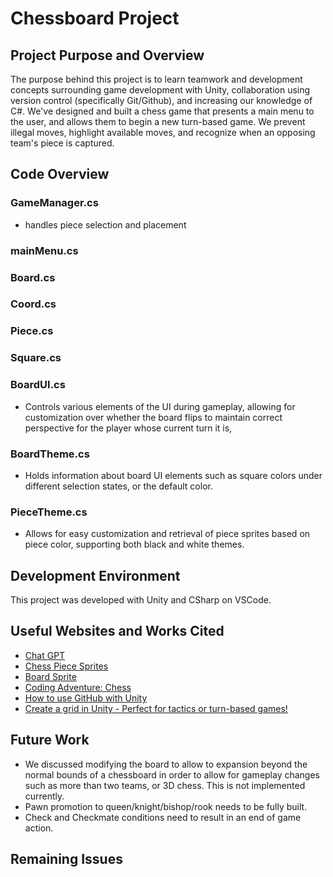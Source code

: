# Chessboard Project

## Project Purpose and Overview
The purpose behind this project is to learn teamwork and development concepts surrounding game development with Unity, collaboration using version control (specifically Git/Github), and increasing our knowledge of C#. We've designed and built a chess game that presents a main menu to the user, and allows them to begin a new turn-based game. We prevent illegal moves, highlight available moves, and recognize when an opposing team's piece is captured. 

## Code Overview
### GameManager.cs 
- handles piece selection and placement

### mainMenu.cs

### Board.cs

### Coord.cs

### Piece.cs

### Square.cs

### BoardUI.cs
- Controls various elements of the UI during gameplay, allowing for customization over whether the board flips to maintain correct perspective for the player whose current turn it is, 

### BoardTheme.cs
- Holds information about board UI elements such as square colors under different selection states, or the default color. 

### PieceTheme.cs
- Allows for easy customization and retrieval of piece sprites based on piece color, supporting both black and white themes.

## Development Environment

This project was developed with Unity and CSharp on VSCode.

## Useful Websites and Works Cited

- [Chat GPT](https://chatgpt.com/)
- [Chess Piece Sprites](https://commons.wikimedia.org/wiki/Category:PNG_chess_pieces/Standard_transparent)
- [Board Sprite](https://en.m.wikipedia.org/wiki/File:Chessboard480.svg)
- [Coding Adventure: Chess](https://www.youtube.com/watch?v=U4ogK0MIzqk&ab_channel=SebastianLague)
- [How to use GitHub with Unity](https://www.youtube.com/watch?v=qpXxcvS-g3g&ab_channel=Brackeys)
- [Create a grid in Unity - Perfect for tactics or turn-based games!](https://www.youtube.com/watch?v=kkAjpQAM-jE&ab_channel=Tarodev)


## Future Work
- We discussed modifying the board to allow to expansion beyond the normal bounds of a chessboard in order to allow for gameplay changes such as more than two teams, or 3D chess. This is not implemented currently. 
- Pawn promotion to queen/knight/bishop/rook needs to be fully built.
- Check and Checkmate conditions need to result in an end of game action.

## Remaining Issues

